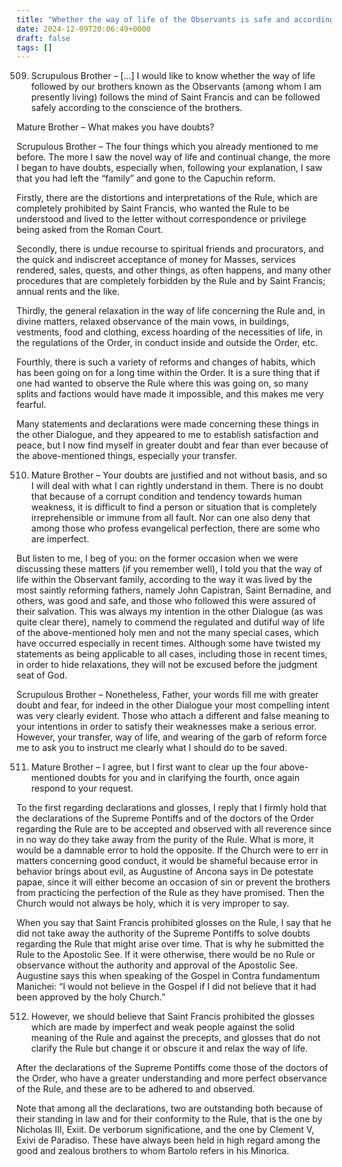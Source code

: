 ```yaml
---
title: "Whether the way of life of the Observants is safe and according to the mind of Saint Francis"
date: 2024-12-09T20:06:49+0000
draft: false
tags: []
---
```


509. Scrupulous Brother – [...] I would like to know whether the way of life followed by our brothers known as the Observants (among whom I am presently living) follows the mind of Saint Francis and can be followed safely according to the conscience of the brothers.

Mature Brother – What makes you have doubts?

Scrupulous Brother – The four things which you already mentioned to me before. The more I saw the novel way of life and continual change, the more I began to have doubts, especially when, following your explanation, I saw that you had left the “family” and gone to the Capuchin reform.

Firstly, there are the distortions and interpretations of the Rule, which are completely prohibited by Saint Francis, who wanted the Rule to be understood and lived to the letter without correspondence or privilege being asked from the Roman Court.

Secondly, there is undue recourse to spiritual friends and procurators, and the quick and indiscreet acceptance of money for Masses, services rendered, sales, quests, and other things, as often happens, and many other procedures that are completely forbidden by the Rule and by Saint Francis; annual rents and the like.

Thirdly, the general relaxation in the way of life concerning the Rule and, in divine matters, relaxed observance of the main vows, in buildings, vestments, food and clothing, excess hoarding of the necessities of life, in the regulations of the Order, in conduct inside and outside the Order, etc.

Fourthly, there is such a variety of reforms and changes of habits, which has been going on for a long time within the Order. It is a sure thing that if one had wanted to observe the Rule where this was going on, so many splits and factions would have made it impossible, and this makes me very fearful.

Many statements and declarations were made concerning these things in the other Dialogue, and they appeared to me to establish satisfaction and peace, but I now find myself in greater doubt and fear than ever because of the above-mentioned things, especially your transfer.

510. Mature Brother – Your doubts are justified and not without basis, and so I will deal with what I can rightly understand in them. There is no doubt that because of a corrupt condition and tendency towards human weakness, it is difficult to find a person or situation that is completely irreprehensible or immune from all fault. Nor can one also deny that among those who profess evangelical perfection, there are some who are imperfect.

But listen to me, I beg of you: on the former occasion when we were discussing these matters (if you remember well), I told you that the way of life within the Observant family, according to the way it was lived by the most saintly reforming fathers, namely John Capistran, Saint Bernadine, and others, was good and safe, and those who followed this were assured of their salvation. This was always my intention in the other Dialogue (as was quite clear there), namely to commend the regulated and dutiful way of life of the above-mentioned holy men and not the many special cases, which have occurred especially in recent times. Although some have twisted my statements as being applicable to all cases, including those in recent times, in order to hide relaxations, they will not be excused before the judgment seat of God.

Scrupulous Brother – Nonetheless, Father, your words fill me with greater doubt and fear, for indeed in the other Dialogue your most compelling intent was very clearly evident. Those who attach a different and false meaning to your intentions in order to satisfy their weaknesses make a serious error. However, your transfer, way of life, and wearing of the garb of reform force me to ask you to instruct me clearly what I should do to be saved.

511. Mature Brother – I agree, but I first want to clear up the four above-mentioned doubts for you and in clarifying the fourth, once again respond to your request.

To the first regarding declarations and glosses, I reply that I firmly hold that the declarations of the Supreme Pontiffs and of the doctors of the Order regarding the Rule are to be accepted and observed with all reverence since in no way do they take away from the purity of the Rule. What is more, it would be a damnable error to hold the opposite. If the Church were to err in matters concerning good conduct, it would be shameful because error in behavior brings about evil, as Augustine of Ancona says in De potestate papae, since it will either become an occasion of sin or prevent the brothers from practicing the perfection of the Rule as they have promised. Then the Church would not always be holy, which it is very improper to say.

When you say that Saint Francis prohibited glosses on the Rule, I say that he did not take away the authority of the Supreme Pontiffs to solve doubts regarding the Rule that might arise over time. That is why he submitted the Rule to the Apostolic See. If it were otherwise, there would be no Rule or observance without the authority and approval of the Apostolic See. Augustine says this when speaking of the Gospel in Contra fundamentum Manichei: “I would not believe in the Gospel if I did not believe that it had been approved by the holy Church.”

512. However, we should believe that Saint Francis prohibited the glosses which are made by imperfect and weak people against the solid meaning of the Rule and against the precepts, and glosses that do not clarify the Rule but change it or obscure it and relax the way of life.

After the declarations of the Supreme Pontiffs come those of the doctors of the Order, who have a greater understanding and more perfect observance of the Rule, and these are to be adhered to and observed.

Note that among all the declarations, two are outstanding both because of their standing in law and for their conformity to the Rule, that is the one by Nicholas III, Exiit. De verborum significatione, and the one by Clement V, Exivi de Paradiso. These have always been held in high regard among the good and zealous brothers to whom Bartolo refers in his Minorica.
